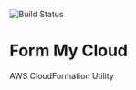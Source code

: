 ![Build Status](https://travis-ci.org/logikone/form_my_cloud.svg?branch=master)
# Form My Cloud
AWS CloudFormation Utility
